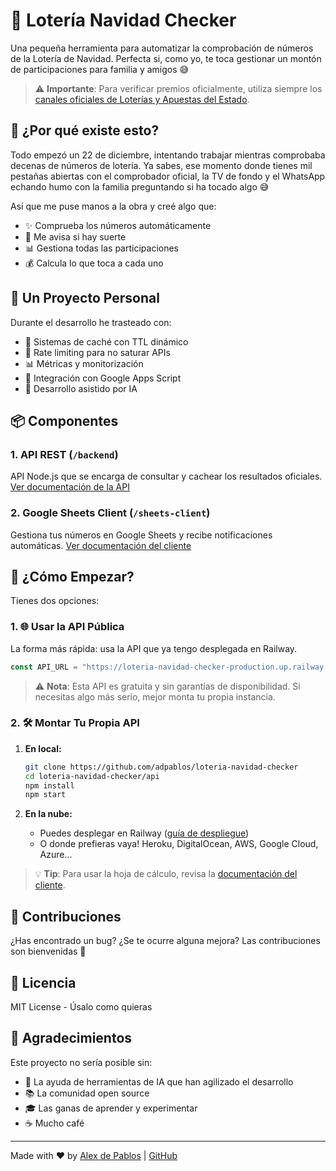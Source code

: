# 🎄 Lotería Navidad Checker

Una pequeña herramienta para automatizar la comprobación de números de la Lotería de Navidad. Perfecta si, como yo, te toca gestionar un montón de participaciones para familia y amigos 😅

> ⚠️ **Importante**: Para verificar premios oficialmente, utiliza siempre los [canales oficiales de Loterías y Apuestas del Estado](https://www.loteriasyapuestas.es/es/).

## 🌟 ¿Por qué existe esto?

Todo empezó un 22 de diciembre, intentando trabajar mientras comprobaba decenas de números de lotería. Ya sabes, ese momento donde tienes mil pestañas abiertas con el comprobador oficial, la TV de fondo y el WhatsApp echando humo con la familia preguntando si ha tocado algo 😅

Así que me puse manos a la obra y creé algo que:
- ✨ Comprueba los números automáticamente
- 📱 Me avisa si hay suerte
- 📊 Gestiona todas las participaciones
- 💰 Calcula lo que toca a cada uno

## 🎯 Un Proyecto Personal

Durante el desarrollo he trasteado con:
- 💾 Sistemas de caché con TTL dinámico
- 🚦 Rate limiting para no saturar APIs
- 📊 Métricas y monitorización
- 🔄 Integración con Google Apps Script
- 🤖 Desarrollo asistido por IA

## 📦 Componentes

### 1. API REST (`/backend`)
API Node.js que se encarga de consultar y cachear los resultados oficiales.
[Ver documentación de la API](backend/README.md)

### 2. Google Sheets Client (`/sheets-client`)
Gestiona tus números en Google Sheets y recibe notificaciones automáticas.
[Ver documentación del cliente](sheets-client/README.md)

## 🚀 ¿Cómo Empezar?

Tienes dos opciones:

### 1. 🌐 Usar la API Pública
La forma más rápida: usa la API que ya tengo desplegada en Railway.

```javascript
const API_URL = "https://loteria-navidad-checker-production.up.railway.app";
```

> ⚠️ **Nota**: Esta API es gratuita y sin garantías de disponibilidad. Si necesitas algo más serio, mejor monta tu propia instancia.

### 2. 🛠️ Montar Tu Propia API

1. **En local:**
   ```bash
   git clone https://github.com/adpablos/loteria-navidad-checker
   cd loteria-navidad-checker/api
   npm install
   npm start
   ```

2. **En la nube:**
   - Puedes desplegar en Railway ([guía de despliegue](https://docs.railway.com/quick-start))
   - O donde prefieras vaya! Heroku, DigitalOcean, AWS, Google Cloud, Azure...

> 💡 **Tip**: Para usar la hoja de cálculo, revisa la [documentación del cliente](sheets-client/README.md).

## 🤝 Contribuciones

¿Has encontrado un bug? ¿Se te ocurre alguna mejora? Las contribuciones son bienvenidas 🙌

## 📜 Licencia

MIT License - Úsalo como quieras

## 🙏 Agradecimientos

Este proyecto no sería posible sin:
- 🤖 La ayuda de herramientas de IA que han agilizado el desarrollo
- 📚 La comunidad open source
- 🎓 Las ganas de aprender y experimentar
- ☕ Mucho café

---

Made with ❤️ by [Alex de Pablos](https://alexdepablos.com) | [GitHub](https://github.com/adpablos)